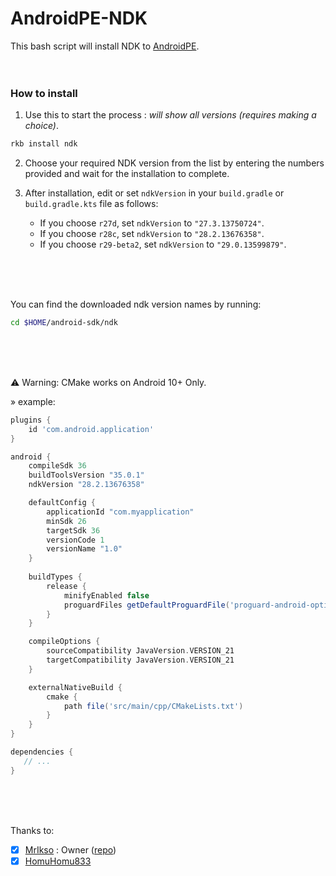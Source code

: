 # AndroidPE-NDK
This bash script will install NDK to [AndroidPE](https://github.com/jkasdbt/AndroidPE).
<br>
<br>
<br>

### How to install
1. Use this to start the process : _will show all versions (requires making a choice)_.
```bash
rkb install ndk
```

2. Choose your required NDK version from the list by entering the numbers provided and wait for the installation to complete.

3. After installation, edit or set `ndkVersion` in your `build.gradle` or `build.gradle.kts` file as follows:
   - If you choose `r27d`, set `ndkVersion` to `"27.3.13750724"`.
   - If you choose `r28c`, set `ndkVersion` to `"28.2.13676358"`.
   - If you choose `r29-beta2`, set `ndkVersion` to `"29.0.13599879"`.
<br>
<br>
<br>

You can find the downloaded ndk version names by running:
```bash
cd $HOME/android-sdk/ndk
```
<br>
<br>
<br>

⚠️ Warning: CMake works on Android 10+ Only.

   » example:

```groovy
plugins {
    id 'com.android.application'
}

android {
    compileSdk 36
    buildToolsVersion "35.0.1"
    ndkVersion "28.2.13676358"

    defaultConfig {
        applicationId "com.myapplication"
        minSdk 26
        targetSdk 36
        versionCode 1
        versionName "1.0"
    }
    
    buildTypes {
        release {
            minifyEnabled false
            proguardFiles getDefaultProguardFile('proguard-android-optimize.txt'), 'proguard-rules.pro'
        }
    }

    compileOptions {
        sourceCompatibility JavaVersion.VERSION_21
        targetCompatibility JavaVersion.VERSION_21
    }

    externalNativeBuild {
        cmake {
            path file('src/main/cpp/CMakeLists.txt')
        }
    }
}

dependencies {
   // ...
}
```
<br>
<br>
<br>

Thanks to:
- [x] [MrIkso](https://github.com/MrIkso) : Owner ([repo](https://github.com/MrIkso/AndroidIDE-NDK))
- [x] [HomuHomu833](https://github.com/HomuHomu833/android-ndk-custom)
